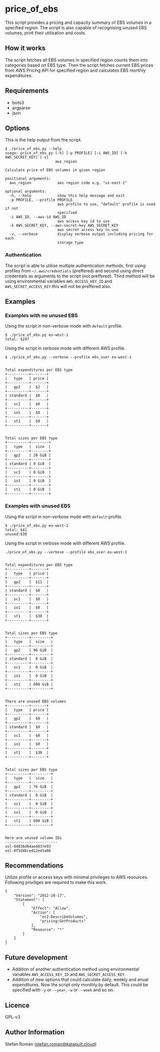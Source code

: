# price_of_ebs
This script provides a pricing and capacity summary of EBS volumes in a specified region. The script is also capable of recognising unused EBS volumes, print their utilisation and costs.

## How it works
The script fetches all EBS volumes in specified region counts them into categories based on EBS type. Then the script fetches current EBS prices from AWS Pricing API for specified region and calculates EBS monthly expenditures. 

## Requirements
* boto3
* argparse
* json

## Options
This is the help output from the script. 
```
$ ./price_of_ebs.py --help
usage: price_of_ebs.py [-h] [-p PROFILE] [-i AWS_ID] [-k AWS_SECRET_KEY] [-v]
                       aws_region

Calculate price of EBS volumes in given region

positional arguments:
  aws_region            aws region code e.g. "us-east-1"

optional arguments:
  -h, --help            show this help message and exit
  -p PROFILE, --profile PROFILE
                        aws profile to use, "default" profile is used if not
                        specified
  -i AWS_ID, --aws-id AWS_ID
                        aws access key id to use
  -k AWS_SECRET_KEY, --aws-secret-key AWS_SECRET_KEY
                        aws secret access key to use
  -v, --verbose         display verbose output including pricing for each
                        storage type
```

### Authentication
The script is able to utilise multiple authentication methods, first using profiles from `~/.aws/credentials` (preffered) and second using direct credentials as arguments to the script (not preffered). Third method will be using environmental variables `AWS_ACCESS_KEY_ID` and `AWS_SECRET_ACCESS_KEY` this will not be preffered also.

## Examples
### Examples with no unused EBS
Using the script in non-verbose mode with `default` profile.
```
$ ./price_of_ebs.py eu-west-1
total: $247
```

Using the script in verbose mode with different AWS profile.
```
$ ./price_of_ebs.py --verbose --profile ebs_user eu-west-1 


Total expenditures per EBS type
+----------+-------+
|   type   | price |
+----------+-------+
|   gp2    |  $2   |
+----------+-------+
| standard |  $0   |
+----------+-------+
|   sc1    |  $0   |
+----------+-------+
|   io1    |  $0   |
+----------+-------+
|   st1    |  $0   |
+----------+-------+


Total sizes per EBS type
+----------+--------+
|   type   |  size  |
+----------+--------+
|   gp2    | 20 GiB |
+----------+--------+
| standard | 0 GiB  |
+----------+--------+
|   sc1    | 0 GiB  |
+----------+--------+
|   io1    | 0 GiB  |
+----------+--------+
|   st1    | 0 GiB  |
+----------+--------+
```

### Examples with unused EBS
Using the script in non-verbose mode with `default` profile.
```
$ ./price_of_ebs.py eu-west-1
total: $41
unused:$38
```

Using the script in verbose mode with different AWS profile.
```
./price_of_ebs.py --verbose --profile ebs_user eu-west-1 


Total expenditures per EBS type
+----------+-------+
|   type   | price |
+----------+-------+
|   gp2    |  $11  |
+----------+-------+
| standard |  $0   |
+----------+-------+
|   sc1    |  $0   |
+----------+-------+
|   io1    |  $0   |
+----------+-------+
|   st1    |  $30  |
+----------+-------+


Total sizes per EBS type
+----------+---------+
|   type   |  size   |
+----------+---------+
|   gp2    | 96 GiB  |
+----------+---------+
| standard |  0 GiB  |
+----------+---------+
|   sc1    |  0 GiB  |
+----------+---------+
|   io1    |  0 GiB  |
+----------+---------+
|   st1    | 600 GiB |
+----------+---------+


There are unused EBS volumes
+----------+-------+
|   type   | price |
+----------+-------+
|   gp2    |  $8   |
+----------+-------+
| standard |  $0   |
+----------+-------+
|   sc1    |  $0   |
+----------+-------+
|   io1    |  $0   |
+----------+-------+
|   st1    |  $30  |
+----------+-------+


Total sizes per EBS type
+----------+---------+
|   type   |  size   |
+----------+---------+
|   gp2    | 76 GiB  |
+----------+---------+
| standard |  0 GiB  |
+----------+---------+
|   sc1    |  0 GiB  |
+----------+---------+
|   io1    |  0 GiB  |
+----------+---------+
|   st1    | 600 GiB |
+----------+---------+


Here are unused volume IDs
------------------------
vol-04836d64ae4837e93
vol-0f5d4bced12ee5a86
```

## Recommendations
Utilize profile or access keys with minimal privileges to AWS resources. Following priviliges are required to make this work.
```
{
    "Version": "2012-10-17",
    "Statement": [
        {
            "Effect": "Allow",
            "Action": [
                "ec2:DescribeVolumes",
                "pricing:GetProducts"
            ],
            "Resource": "*"
        }
    ]
}
```

## Future development
* Addition of another authentication method using environmental variables `AWS_ACCESS_KEY_ID` and `AWS_SECRET_ACCESS_KEY`.
* Addition of new options that could calculate daily, weekly and anual expenditures. Now the script only monthly by default. This could be specified with `-y` or `--year`, `-w` or `--week` and so on.

## Licence
GPL-v3

## Author Information
Stefan Roman (stefan.roman@katapult.cloud)
